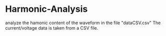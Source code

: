 # Harmonic-Analysis
analyze the hamonic content of the waveform in the file "dataCSV.csv"
The current/voltage data is taken from a CSV file.

